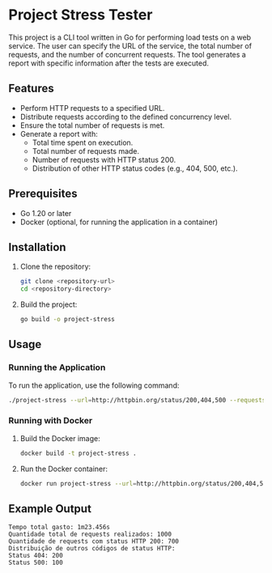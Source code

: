 # Project Stress Tester

This project is a CLI tool written in Go for performing load tests on a web service. 
The user can specify the URL of the service, the total number of requests, and the number of concurrent requests. 
The tool generates a report with specific information after the tests are executed.

## Features

- Perform HTTP requests to a specified URL.
- Distribute requests according to the defined concurrency level.
- Ensure the total number of requests is met.
- Generate a report with:
    - Total time spent on execution.
    - Total number of requests made.
    - Number of requests with HTTP status 200.
    - Distribution of other HTTP status codes (e.g., 404, 500, etc.).

## Prerequisites

- Go 1.20 or later
- Docker (optional, for running the application in a container)

## Installation

1. Clone the repository:
   ```sh
   git clone <repository-url>
   cd <repository-directory>
   ```

2. Build the project:
   ```sh
   go build -o project-stress
   ```

## Usage

### Running the Application

To run the application, use the following command:
```sh
./project-stress --url=http://httpbin.org/status/200,404,500 --requests=1000 --concurrency=100
```

### Running with Docker

1. Build the Docker image:
   ```sh
   docker build -t project-stress .
   ```

2. Run the Docker container:
   ```sh
   docker run project-stress --url=http://httpbin.org/status/200,404,500 --requests=1000 --concurrency=100
   ```

## Example Output

```
Tempo total gasto: 1m23.456s
Quantidade total de requests realizados: 1000
Quantidade de requests com status HTTP 200: 700
Distribuição de outros códigos de status HTTP:
Status 404: 200
Status 500: 100
```
